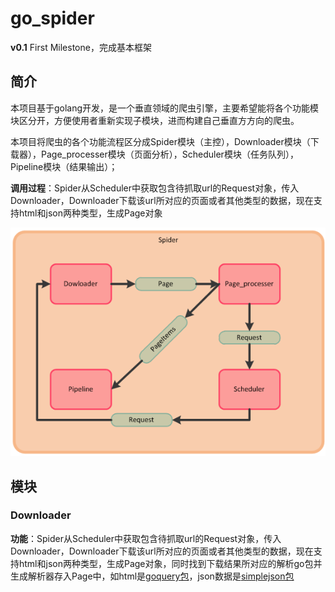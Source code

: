 go_spider
=========

**v0.1** First Milestone，完成基本框架

## 简介


本项目基于golang开发，是一个垂直领域的爬虫引擎，主要希望能将各个功能模块区分开，方便使用者重新实现子模块，进而构建自己垂直方方向的爬虫。

本项目将爬虫的各个功能流程区分成Spider模块（主控），Downloader模块（下载器），Page_processer模块（页面分析），Scheduler模块（任务队列），Pipeline模块（结果输出）；


**调用过程**：Spider从Scheduler中获取包含待抓取url的Request对象，传入Downloader，Downloader下载该url所对应的页面或者其他类型的数据，现在支持html和json两种类型，生成Page对象



![image](https://github.com/hu17889/doc/blob/master/go_spider/img/project.png)


## 模块


### Downloader

**功能**：Spider从Scheduler中获取包含待抓取url的Request对象，传入Downloader，Downloader下载该url所对应的页面或者其他类型的数据，现在支持html和json两种类型，生成Page对象，同时找到下载结果所对应的解析go包并生成解析器存入Page中，如html是[goquery包](https://github.com/PuerkitoBio/goquery)，json数据是[simplejson包](https://github.com/bitly/go-simplejson/blob/master/simplejson.go)
